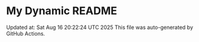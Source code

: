 # My Dynamic README
Updated at: Sat Aug 16 20:22:24 UTC 2025
This file was auto-generated by GitHub Actions.
